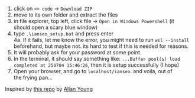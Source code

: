 1. click on `<> code`  -> `Download ZIP`
2. move to its own folder and extract the files
3. in file explorer, top left, click file -> `Open in Windows Powershell` (it should open a scary blue window)
4. type `.\ianseo_setup.bat` and press enter<br>
4a. If it fails, let me know the error, you might need to run `wsl --install` beforehand, but maybe not. its hard to test if this is needed for reasons.
5. It will probably ask for your password at some point.
6. In the terminal, it should say something like: `...Buffer pool(s) load completed at 250704 15:46:26`, then it is setup successfully (I hope)
7. Open your browser, and go to `localhost/ianseo`. and voila, out of the frying pan...

Inspired by [this repo](https://github.com/allan-young/ianseo-docker) by [Allan Young](https://github.com/allan-young)